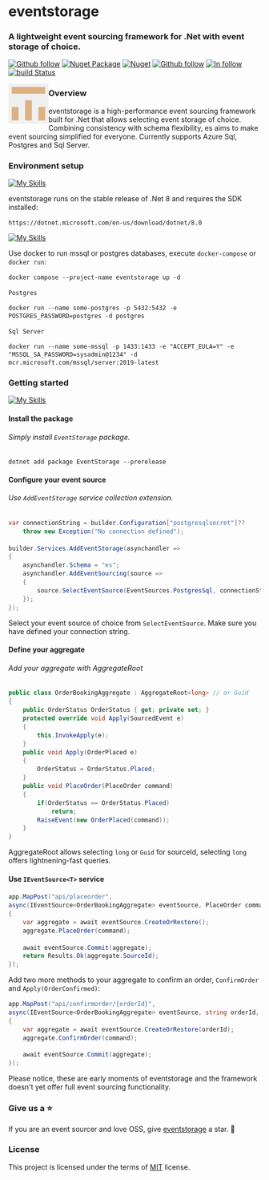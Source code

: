 # eventstorage

### A lightweight event sourcing framework for .Net with event storage of choice.

[![Github follow](https://img.shields.io/badge/follow-eventstorage-bf9136?logo=github)](https://github.com/eventstorage)
[![Nuget Package](https://badgen.net/nuget/v/eventstorage)](https://www.nuget.org/packages/eventstorage)
[![Nuget](https://badgen.net/nuget/dt/eventstorage)](https://www.nuget.org/packages/eventstorage)
[![Github follow](https://img.shields.io/badge/give_us_a-⭐-yellow?logo=github)](https://github.com/eventstorage/eventstorage)
[![In follow](https://img.shields.io/badge/follow-LinkedIn-blue?logo=linkedin)](https://www.linkedin.com/in/sarwansurchi/)
[![build Status](https://dev.azure.com/eventstorage/eventstorage/_apis/build/status%2Feventstorage?branchName=main&label=azure%20pipes)](https://dev.azure.com/eventstorage/eventstorage/_build/latest?definitionId=1&branchName=main)

<div align="left">
    <img src=".assets/es.png" width="80" height="80" style="float:left;" alt="eventstorage">
</div>

### Overview

eventstorage is a high-performance event sourcing framework built for .Net that allows selecting event storage of choice. Combining consistency with schema flexibility, es aims to make event sourcing simplified for everyone. Currently supports Azure Sql, Postgres and Sql Server.

### Environment setup

[![My Skills](https://skillicons.dev/icons?i=dotnet)](https://dotnet.microsoft.com/en-us/download/dotnet/8.0)

eventstorage runs on the stable release of .Net 8 and requires the SDK installed:

    https://dotnet.microsoft.com/en-us/download/dotnet/8.0

[![My Skills](https://skillicons.dev/icons?i=docker)](https://dotnet.microsoft.com/en-us/download/dotnet/8.0)

Use docker to run mssql or postgres databases, execute `docker-compose` or `docker run`:

    docker compose --project-name eventstorage up -d

`Postgres`

    docker run --name some-postgres -p 5432:5432 -e POSTGRES_PASSWORD=postgres -d postgres

`Sql Server`

    docker run --name some-mssql -p 1433:1433 -e "ACCEPT_EULA=Y" -e "MSSQL_SA_PASSWORD=sysadmin@1234" -d mcr.microsoft.com/mssql/server:2019-latest

### Getting started

[![My Skills](https://skillicons.dev/icons?i=vscode)](https://dotnet.microsoft.com/en-us/download/dotnet/8.0)
#### Install the package

###### Simply install `EventStorage` package.

    dotnet add package EventStorage --prerelease

#### Configure your event source

###### Use `AddEventStorage` service collection extension.

```csharp
var connectionString = builder.Configuration["postgresqlsecret"]??
    throw new Exception("No connection defined");

builder.Services.AddEventStorage(asynchandler =>
{
    asynchandler.Schema = "es";
    asynchandler.AddEventSourcing(source =>
    {
        source.SelectEventSource(EventSources.PostgresSql, connectionString);
    });
});
```

Select your event source of choice from `SelectEventSource`.
Make sure you have defined your connection string.

#### Define your aggregate
###### Add your aggregate with AggregateRoot

```csharp
public class OrderBookingAggregate : AggregateRoot<long> // or Guid
{
    public OrderStatus OrderStatus { get; private set; }
    protected override void Apply(SourcedEvent e)
    {
        this.InvokeApply(e);
    }
    public void Apply(OrderPlaced e)
    {
        OrderStatus = OrderStatus.Placed;
    }
    public void PlaceOrder(PlaceOrder command)
    {
        if(OrderStatus == OrderStatus.Placed)
            return;
        RaiseEvent(new OrderPlaced(command));
    }
}
```
AggregateRoot allows selecting `long` or `Guid` for sourceId, selecting `long` offers lightnening-fast queries. 

#### Use `IEventSource<T>` service

```csharp
app.MapPost("api/placeorder", 
async(IEventSource<OrderBookingAggregate> eventSource, PlaceOrder command) =>
{
    var aggregate = await eventSource.CreateOrRestore();
    aggregate.PlaceOrder(command);

    await eventSource.Commit(aggregate);
    return Results.Ok(aggregate.SourceId);
});
```

Add two more methods to your aggregate to confirm an order, `ConfirmOrder` and `Apply(OrderConfirmed)`:

```csharp
app.MapPost("api/confirmorder/{orderId}", 
async(IEventSource<OrderBookingAggregate> eventSource, string orderId, ConfirmOrder command) =>
{
    var aggregate = await eventSource.CreateOrRestore(orderId);
    aggregate.ConfirmOrder(command);

    await eventSource.Commit(aggregate);
});
```

Please notice, these are early moments of eventstorage and the framework doesn't yet offer full event sourcing functionality.

### Give us a ⭐
If you are an event sourcer and love OSS, give [eventstorage](https://github.com/eventstorage/eventstorage) a star. :purple_heart:

### License

This project is licensed under the terms of [MIT](https://github.com/eventstorage/eventstorage/blob/main/LICENSE) license.
